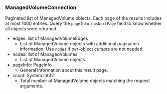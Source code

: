 ### ManagedVolumeConnection
Paginated list of ManagedVolume objects. Each page of the results includes at most 1000 entries. Query the `pageInfo.hasNextPage` field to know whether all objects were returned.

- edges: list of ManagedVolumeEdges
  - List of ManagedVolume objects with additional pagination information. Use `nodes` if per-object cursors are not needed.
- nodes: list of ManagedVolumes
  - List of ManagedVolume objects.
- pageInfo: PageInfo
  - General information about this result page.
- count: System.Int32
  - Total number of ManagedVolume objects matching the request arguments.
